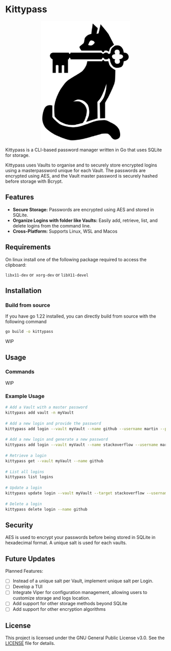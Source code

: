# Kittypass

<p align="center"> <img src="resource/image/kittypass-logo-xs.png" alt="Kittypass Logo" /> </p>

Kittypass is a CLI-based password manager written in Go that uses SQLite for storage.

Kittypass uses Vaults to organise and to securely store encrypted logins using a  masterpassword unique for each Vault. The passwords are encrypted using AES, and the Vault master password is securely hashed before storage with Bcrypt.

## Features

- **Secure Storage:** Passwords are encrypted using AES and stored in SQLite.
- **Organize Logins with folder like Vaults:** Easily add, retrieve, list, and delete logins from the command line.
- **Cross-Platform:** Supports Linux, WSL and Macos

## Requirements

On linux install one of the following package required to access the clipboard:

 `libx11-dev` or` xorg-dev` or `libX11-devel`

## Installation

### Build from source

If you have go 1.22 installed, you can directly build from source with the following command

```bash 
go build -o kittypass
```

WIP

## Usage

### Commands

WIP

### Example Usage

```sh
# Add a Vault with a master password
kittypass add vault -n myVault

# Add a new login and provide the password
kittypass add login --vault myVault --name github --username martin --password

# Add a new login and generate a new password
kittypass add login --vault myVault --name stackoverflow --username martin -sNU

# Retrieve a login
kittypass get --vault myVault --name github

# List all logins
kittypass list logins

# Update a login
kittypass update login --vault myVault --target stackoverflow --username martin@myemail.com

# Delete a login
kittypass delete login --name github
```

## Security

AES is used to encrypt your passwords before being stored in SQLite in hexadecimal format. A unique salt is used for each vaults.

## Future Updates

Planned Features:

- [ ] Instead of a unique salt per Vault, implement unique salt per Login.
- [ ] Develop a TUI
- [ ] Integrate Viper for configuration management, allowing users to customize storage and logs location.
- [ ] Add support for other storage methods beyond SQLite
- [ ] Add support for other encryption algorithms

## License

This project is licensed under the GNU General Public License v3.0. See the [LICENSE](LICENSE) file for details.
